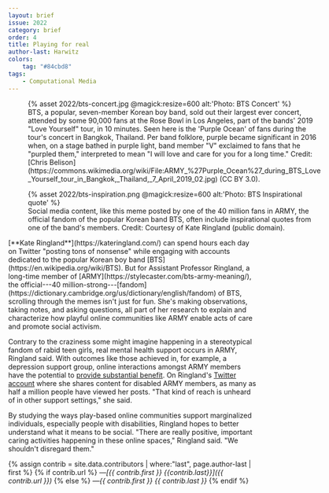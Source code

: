```yaml
---
layout: brief
issue: 2022
category: brief
order: 4
title: Playing for real
author-last: Harwitz
colors:
    tag: "#84cbd8"
tags:
    - Computational Media
---
```

<figure class="briefs-full" style="width:600px">
  {% asset 2022/bts-concert.jpg @magick:resize=600 alt:'Photo: BTS Concert' %}<figcaption markdown="span">BTS, a popular, seven-member Korean boy band, sold out their largest ever concert, attended by some 90,000 fans at the Rose Bowl in Los Angeles, part of the bands' 2019 "Love Yourself" tour, in 10 minutes. Seen here is the 'Purple Ocean' of fans during the tour's concert in Bangkok, Thailand. Per band folklore, purple became significant in 2016 when, on a stage bathed in purple light, band member "V" exclaimed to fans that he "purpled them," interpreted to mean "I will love and care for you for a long time." Credit: [Chris Belison](https://commons.wikimedia.org/wiki/File:ARMY_%27Purple_Ocean%27_during_BTS_Love_Yourself_tour_in_Bangkok,_Thailand,_7_April_2019_02.jpg) (CC BY 3.0).</figcaption>
</figure>

<figure class="briefs-full" style="width:600px">
  {% asset 2022/bts-inspiration.png @magick:resize=600 alt:'Photo: BTS Inspirational quote' %}<figcaption markdown="span">Social media content, like this meme posted by one of the 40 million
fans in ARMY, the official fandom of the popular Korean band BTS, often
include inspirational quotes from one of the band's members. Credit:
Courtesy of Kate Ringland (public domain).</figcaption>
</figure>
[**Kate Ringland**](https://kateringland.com/) can spend hours each day on Twitter "posting tons of nonsense" while engaging with accounts dedicated to the popular Korean boy band [BTS](https://en.wikipedia.org/wiki/BTS). But for Assistant Professor Ringland, a long-time member of [ARMY](https://stylecaster.com/bts-army-meaning/), the official---40 million-strong---[fandom](https://dictionary.cambridge.org/us/dictionary/english/fandom) of BTS, scrolling through the memes isn't just for fun. She's making observations, taking notes, and asking questions, all part of her research to explain and characterize how playful online communities like ARMY enable acts of care and promote social activism.

Contrary to the craziness some might imagine happening in a stereotypical fandom of rabid teen girls, real mental health support occurs in ARMY, Ringland said. With outcomes like those achieved in, for example, a depression support group, online interactions amongst ARMY members have the potential to [provide substantial benefit](https://dl.acm.org/doi/10.1145/3495266?cid=81557038956). On Ringland's [Twitter account](https://twitter.com/DisabldARMY4BTS) where she shares content for disabled ARMY members, as many as half a million people have viewed her posts. "That kind of reach is unheard of in other support settings," she said.

By studying the ways play-based online communities support marginalized individuals, especially people with disabilities, Ringland hopes to better understand what it means to be social. "There are really positive, important caring activities happening in these online spaces," Ringland said. "We shouldn't disregard them."

{% assign contrib = site.data.contributors | where:"last", page.author-last | first %}
{% if contrib.url %}
*&mdash;[{{ contrib.first }} {{contrib.last}}]({{ contrib.url }})*
{% else %}
*&mdash;{{ contrib.first }} {{ contrib.last }}*
{% endif %}
